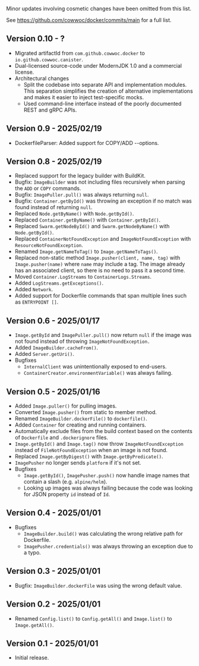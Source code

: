Minor updates involving cosmetic changes have been omitted from this list.

See https://github.com/cowwoc/docker/commits/main for a full list.

## Version 0.10 - ?

* Migrated artifactId from `com.github.cowwoc.docker` to `io.github.cowwoc.canister`.
* Dual-licensed source-code under ModernJDK 1.0 and a commercial license.
* Architectural changes
  * Split the codebase into separate API and implementation modules. This separation simplifies the creation
    of alternative implementations and makes it easier to inject test-specific mocks.
  * Used command-line interface instead of the poorly documented REST and gRPC APIs.

## Version 0.9 - 2025/02/19

* DockerfileParser: Added support for COPY/ADD --options.

## Version 0.8 - 2025/02/19

* Replaced support for the legacy builder with BuildKit.
* Bugfix: `ImageBuilder` was not including files recursively when parsing the `ADD` or `COPY` commands.
* Bugfix: `ImagePuller.pull()` was always returning `null`.
* Bugfix: `Container.getById()` was throwing an exception if no match was found instead of returning `null`.
* Replaced `Node.getByName()` with `Node.getById()`.
* Replaced `Container.getByName()` with `Container.getById()`.
* Replaced `Swarm.getNodeById()` and `Swarm.getNodeByName()` with `Node.getById()`.
* Replaced `ContainerNotFoundException` and `ImageNotFoundException` with `ResourceNotFoundException`.
* Renamed `Image.getNameToTag()` to `Image.getNameToTags()`.
* Replaced non-static method `Image.pusher(client, name, tag)` with `Image.pusher(name)` where `name` may
  include a tag. The image already has an associated client, so there is no need to pass it a second time.
* Moved `Container.LogStreams` to `ContainerLogs.Streams`.
* Added `LogStreams.getExceptions()`.
* Added `Network`.
* Added support for Dockerfile commands that span multiple lines such as `ENTRYPOINT []`.

## Version 0.6 - 2025/01/17

* `Image.getById` and `ImagePuller.pull()` now return `null` if the image was not found instead of throwing
  `ImageNotFoundException.`
* Added `ImageBuilder.cacheFrom()`.
* Added `Server.getUri()`.
* Bugfixes
  * `InternalClient` was unintentionally exposed to end-users.
  * `ContainerCreator.environmentVariable()` was always failing.

## Version 0.5 - 2025/01/16

* Added `Image.puller()` for pulling images.
* Converted `Image.pusher()` from static to member method.
* Renamed `ImageBuilder.dockerFile()` to `dockerfile()`.
* Added `Container` for creating and running containers.
* Automatically exclude files from the build context based on the contents of `Dockerfile` and `.dockerignore`
  files.
* `Image.getById()` and `Image.tag()` now throw `ImageNotFoundException` instead of `FileNotFoundException`
  when an image is not found.
* Replaced `Image.getByDigest()` with `Image.getByPredicate()`.
* `ImagePusher` no longer sends `platform` if it's not set.
* Bugfixes
  * `Image.getById()`, `ImagePusher.push()` now handle image names that contain a slash (e.g. `alpine/helm`).
  * Looking up images was always failing because the code was looking for JSON property `id` instead of `Id`.

## Version 0.4 - 2025/01/01

* Bugfixes
  * `ImageBuilder.build()` was calculating the wrong relative path for Dockerfile.
  * `ImagePusher.credentials()` was always throwing an exception due to a typo.

## Version 0.3 - 2025/01/01

* Bugfix: `ImageBuilder.dockerFile` was using the wrong default value.

## Version 0.2 - 2025/01/01

* Renamed `Config.list()` to `Config.getAll()` and `Image.list()` to `Image.getAll()`.

## Version 0.1 - 2025/01/01

* Initial release.